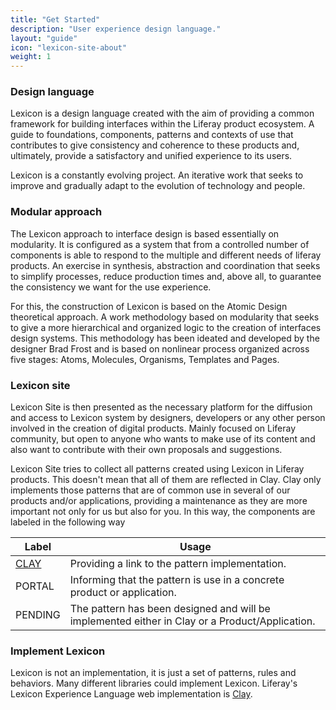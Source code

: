 ```yaml
---
title: "Get Started"
description: "User experience design language."
layout: "guide"
icon: "lexicon-site-about"
weight: 1
---
```



### Design language

Lexicon is a design language created with the aim of providing a common framework for building interfaces within the Liferay product ecosystem. A guide to foundations, components, patterns and contexts of use that contributes to give consistency and coherence to these products and, ultimately, provide a satisfactory and unified experience to its users.

Lexicon is a constantly evolving project. An iterative work that seeks to improve and gradually adapt to the evolution of technology and people.

### Modular approach

The Lexicon approach to interface design is based essentially on modularity. It is configured as a system that from a controlled number of components is able to respond to the multiple and different needs of liferay products. An exercise in synthesis, abstraction and coordination that seeks to simplify processes, reduce production times and, above all, to guarantee the consistency we want for the use experience.

For this, the construction of Lexicon is based on the Atomic Design theoretical approach. A work methodology based on modularity that seeks to give a more hierarchical and organized logic to the creation of interfaces design systems. This methodology has been ideated and developed by the designer Brad Frost and is based on nonlinear process organized across five stages: Atoms, Molecules, Organisms, Templates and Pages.

### Lexicon site

Lexicon Site is then presented as the necessary platform for the diffusion and access to Lexicon system by designers, developers or any other person involved in the creation of digital products. Mainly focused on Liferay community, but open to anyone who wants to make use of its content and also want to contribute with their own proposals and suggestions.

Lexicon Site tries to collect all patterns created using Lexicon in Liferay products. This doesn't mean that all of them are reflected in Clay. Clay only implements those patterns that are of common use in several of our products and/or applications, providing a maintenance as they are more important not only for us but also for you. In this way, the components are labeled in the following way

| Label | Usage |
| ---- | ----- |
| <a class="label-link label label-warning" href="https://clayui.com/" target="_blank">CLAY</a> | Providing a link to the pattern implementation. |
| <span class="label label-info">PORTAL</span> | Informing that the pattern is use in a concrete product or application. |
| <span class="label label-secondary">PENDING</span> | The pattern has been designed and will be implemented either in Clay or a Product/Application. |

### Implement Lexicon

Lexicon is not an implementation, it is just a set of patterns, rules and behaviors. Many different libraries could implement Lexicon. Liferay's Lexicon Experience Language web implementation is [Clay](https://clayui.com/).